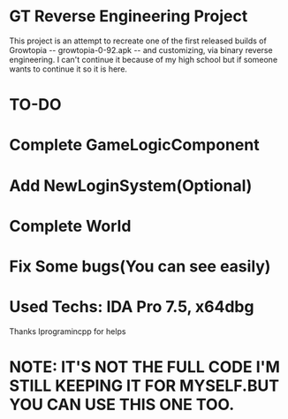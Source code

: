 # GT Reverse Engineering Project
This project is an attempt to recreate one of the first released builds of Growtopia -- growtopia-0-92.apk -- and customizing,
via binary reverse engineering.
I can't continue it because of my high school but if someone wants to continue it so it is here.
# TO-DO
# Complete GameLogicComponent


# Add NewLoginSystem(Optional)
# Complete World
# Fix Some bugs(You can see easily)




# Used Techs: IDA Pro 7.5, x64dbg
Thanks Iprogramincpp for helps
# NOTE: IT'S NOT THE FULL CODE I'M STILL KEEPING IT FOR MYSELF.BUT YOU CAN USE THIS ONE TOO.
